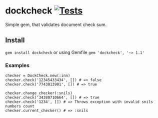 # dockcheck [![Tests](https://github.com/solar05/dockcheck/actions/workflows/ruby.yml/badge.svg)](https://github.com/solar05/dockcheck/actions/workflows/ruby.yml)
Simple gem, that validates document check sum.

## Install
`gem install dockcheck`
or using Gemfile `gem 'dockcheck', '~> 1.1'`

### Examples
`checker = DockCheck.new(:inn)`  
`checker.check('12345433434', []) # => false`  
`checker.check('7743013901', []) # => true`  
   
`checker.change_checker(:snils)`  
`checker.check('34380710664', []) # => true`  
`checker.check('1234', []) # => Throws exception with invalid snils numbers count`  
`checker.current_checker() # => :snils`  

